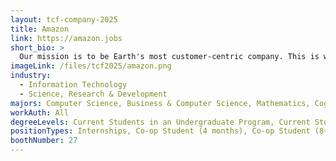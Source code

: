 ```yaml
---
layout: tcf-company-2025
title: Amazon
link: https://amazon.jobs
short_bio: >
  Our mission is to be Earth's most customer-centric company. This is what unites Amazonians across teams and geographies as we are all striving to delight our customers and make their lives easier, one innovative product, service, and idea at a time.
imageLink: /files/tcf2025/amazon.png
industry:
  - Information Technology
  - Science, Research & Development
majors: Computer Science, Business & Computer Science, Mathematics, Cognitive Science, Data Science, Computer Engineering, Electrical Engineering, Biomedical Engineering
workAuth: All
degreeLevels: Current Students in an Undergraduate Program, Current Students in a Masters Program, Graduated with an Undergraduate Degree, Graduated with a Graduate Degree (Masters or Phd)
positionTypes: Internships, Co-op Student (4 months), Co-op Student (8+ months), Recent Graduate, Part-time, Full-time
boothNumber: 27
---
```

